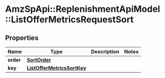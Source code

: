 # AmzSpApi::ReplenishmentApiModel::ListOfferMetricsRequestSort

## Properties
Name | Type | Description | Notes
------------ | ------------- | ------------- | -------------
**order** | [**SortOrder**](SortOrder.md) |  | 
**key** | [**ListOfferMetricsSortKey**](ListOfferMetricsSortKey.md) |  | 

